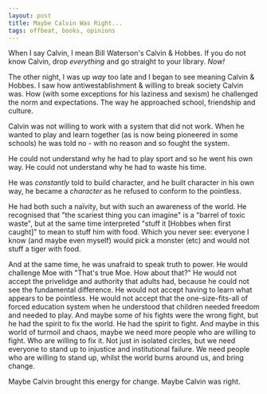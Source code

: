 ```yaml
---
layout: post
title: Maybe Calvin Was Right...
tags: offbeat, books, opinions
---
```


When I say Calvin, I mean Bill Waterson's Calvin & Hobbes. If you do not know Calvin, drop *everything* and go straight to your library. *Now!*  
  
The other night, I was up *way* too late and I began to see meaning Calvin & Hobbes. I saw how antiwestablishment & willing to break society Calvin was. How (with some exceptions for his laziness and sexism) he challenged the norm and expectations. The way he approached school, friendship and culture.  
  
Calvin was not willing to work with a system that did not work. When he wanted to play and learn  together (as is now being pioneered in some schools) he was told no - with no reason and so fought the system. 
  
He could not understand why he had to play sport and so he went his own way. He could not understand why he had to waste his time. 
  
He was *constantly* told to build character, and he built character in his own way, he became a *character* as he refused to conform to the pointless. 
  
He had both such a naïvity, but with such an awareness of the world. He recognised that "the scariest thing you can imagine" is a "barrel of toxic waste", but at the same time interpreted "stuff it [Hobbes when first caught]" to mean to stuff him with food. Which you never see: everyone I know (and maybe even myself) would pick a monster (etc) and would not stuff a tiger with food.   
  
And at the same time, he was unafraid to speak truth to power. He would challenge Moe with "That's true Moe. How about that?" He would not accept the privelidge and authority that adults had, because he could not see the fundamental difference. He would not accept having to learn what appears to be pointless. He would not accept that the one-size-fits-all of forced education system when he understood that children needed freedom and needed to play. And maybe some of his fights were the wrong fight, but he had the spirit to fix the world. He had the spirit to fight. And maybe in this world of turmoil and chaos, maybe we need more people who are willing to fight. Who are willing to fix it. Not just in isolated circles, but we need everyone to stand up to injustice and institutional failure. We need people who are willing to stand up, whilst the world burns around us, and bring change. 
  
Maybe Calvin brought this energy for change. 
Maybe Calvin was right. 


